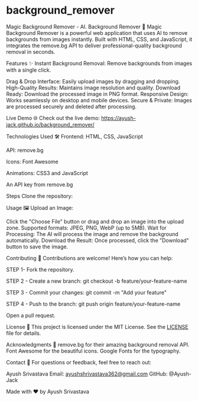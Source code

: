 # background_remover

Magic Background Remover - AI. Background Remover 🎨
Magic Background Remover is a powerful web application that uses AI to remove backgrounds from images instantly. Built with HTML, CSS, and JavaScript, it integrates the remove.bg API to deliver professional-quality background removal in seconds.


Features ✨
Instant Background Removal: Remove backgrounds from images with a single click.

Drag & Drop Interface: Easily upload images by dragging and dropping.
High-Quality Results: Maintains image resolution and quality.
Download Ready: Download the processed image in PNG format.
Responsive Design: Works seamlessly on desktop and mobile devices.
Secure & Private: Images are processed securely and deleted after processing.

Live Demo 🌐
Check out the live demo: https://ayush-jack.github.io/background_remover/

Technologies Used 🛠️
Frontend: HTML, CSS, JavaScript

API: remove.bg

Icons: Font Awesome

Animations: CSS3 and JavaScript

An API key from remove.bg

Steps
Clone the repository:

Usage 🖼️
Upload an Image:

Click the "Choose File" button or drag and drop an image into the upload zone.
Supported formats: JPEG, PNG, WebP (up to 5MB).
Wait for Processing:
The AI will process the image and remove the background automatically.
Download the Result:
Once processed, click the "Download" button to save the image.


Contributing 🤝
Contributions are welcome! Here’s how you can help:

STEP 1- Fork the repository.

STEP 2 - Create a new branch:
git checkout -b feature/your-feature-name

STEP 3 - Commit your changes:
git commit -m "Add your feature"

STEP 4 - Push to the branch:
git push origin feature/your-feature-name

Open a pull request.

License 📜
This project is licensed under the MIT License. See the [LICENSE](LICENSE) file for details.

Acknowledgments 🙏
remove.bg for their amazing background removal API.
Font Awesome for the beautiful icons.
Google Fonts for the typography.

Contact 📧
For questions or feedback, feel free to reach out:

Ayush Srivastava
Email: ayushshrivastava362@gmail.com
GitHub: @Ayush-Jack

Made with ❤️ by Ayush Srivastava
